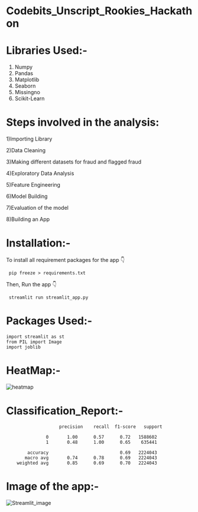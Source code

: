 # Codebits_Unscript_Rookies_Hackathon

# Libraries Used:-
  1) Numpy
  2) Pandas
  3) Matplotlib
  4) Seaborn
  5) Missingno
  6) Scikit-Learn
  
# Steps involved in the analysis:
   1)Importing Library
   
   2)Data Cleaning
   
   3)Making different datasets for fraud and flagged fraud
   
   4)Exploratory Data Analysis
   
   5)Feature Engineering
   
   6)Model Building
   
   7)Evaluation of the model
   
   8)Building an App
   
   
# Installation:-
  To install all requirement packages for the app 👇
  
     pip freeze > requirements.txt
     
  Then, Run the app 👇
  
     streamlit run streamlit_app.py

# Packages Used:-
    import streamlit as st
    from PIL import Image
    import joblib
    
# HeatMap:-
  ![heatmap](https://user-images.githubusercontent.com/83270390/150665329-45b76a22-4caf-4f21-ae19-fdff4e531385.png)
    
# Classification_Report:-
                        precision    recall  f1-score   support

                   0       1.00      0.57      0.72   1588602
                   1       0.48      1.00      0.65    635441

            accuracy                           0.69   2224043
           macro avg       0.74      0.78      0.69   2224043
        weighted avg       0.85      0.69      0.70   2224043
    
# Image of the app:- 
  ![Streamlit_image](https://user-images.githubusercontent.com/83270390/150664350-92e4762c-6b27-4fa4-a35f-bb8264c5c9e9.png)

  
